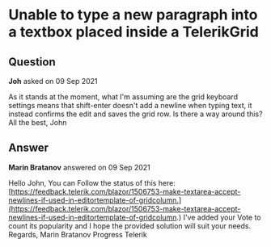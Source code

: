# Unable to type a new paragraph into a textbox placed inside a TelerikGrid

## Question

**Joh** asked on 09 Sep 2021

As it stands at the moment, what I'm assuming are the grid keyboard settings means that shift-enter doesn't add a newline when typing text, it instead confirms the edit and saves the grid row. Is there a way around this? All the best, John

## Answer

**Marin Bratanov** answered on 09 Sep 2021

Hello John, You can Follow the status of this here: [https://feedback.telerik.com/blazor/1506753-make-textarea-accept-newlines-if-used-in-editortemplate-of-gridcolumn.](https://feedback.telerik.com/blazor/1506753-make-textarea-accept-newlines-if-used-in-editortemplate-of-gridcolumn.) I've added your Vote to count its popularity and I hope the provided solution will suit your needs. Regards, Marin Bratanov Progress Telerik
